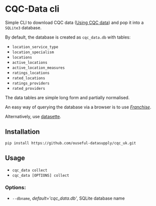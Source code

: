# CQC-Data cli

Simple CLI to download CQC data ([Using CQC data](http://www.cqc.org.uk/about-us/transparency/using-cqc-data)) and pop it into a `SQLite3` database.

By default, the database is created as `cqc_data.db` with tables:

- `location_service_type`
- `location_specialism`
- `locations`
- `active_locations`
- `active_location_measures`
- `ratings_locations`
- `rated_locations`
- `ratings_providers`
- `rated_providers`

The data tables are simple long form and partially normalised.

An easy way of querying the database via a browser is to use [*Franchise*](https://blog.ouseful.info/2017/09/25/asking-questions-of-csv-data-in-the-browser-with-franchise/).

Alternatively, use [datasette](https://github.com/simonw/datasette).

## Installation

`pip install https://github.com/ouseful-datasupply/cqc_uk.git`

## Usage

- `cqc_data collect `
- `cqc_data [OPTIONS] collect`

### Options:

- `--dbname`, *default='cqc_data.db'*, SQLite database name
